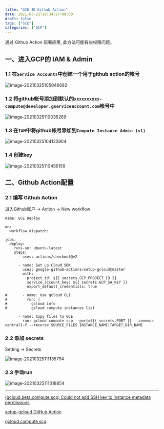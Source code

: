 ```yaml
---
title: "GCE 和 Github Action"
date: 2021-03-21T10:34:27+08:00
draft: false
tags: ["GCE"]
categories: ["GCP"]
---
```


通过 Github Action 部署应用, 此方法可能有些权限问题。

## 一、进入GCP的 IAM & Admin

### 1.1 在`Service Accounts`中创建一个用于github action的帐号

![image-20210325105046682](https://i.imgur.com/ChfuppX.png)

### 1.2 将github帐号添加到默认的`xxxxxxxxxx-compute@developer.gserviceaccount.com`帐号中

![image-20210325110039269](https://i.imgur.com/Xzimap8.png)

### 1.3 在`IAM`中将github帐号添加到`Compute Instance Admin (v1)`

![image-20210325104123904](https://i.imgur.com/cFA9cGQ.png)

### 1.4 创建key

![image-20210325110459156](https://i.imgur.com/6Cs4qIe.png)



## 二、Github Action配置

### 2.1 编写 Github Action

进入Github账户 -> Action -> New workflow 

```yam
name: GCE Deploy

on:
  workflow_dispatch:

jobs:
  deploy:
    runs-on: ubuntu-latest    
    steps:
      - uses: actions/checkout@v2
      
      - name: Set up Cloud SDK
        uses: google-github-actions/setup-gcloud@master
        with:
          project_id: ${{ secrets.GCP_PROJECT_ID }}
          service_account_key: ${{ secrets.GCP_SA_KEY }}
          export_default_credentials: true

#       - name: Use gcloud CLI
#         run: |
#           gcloud info
#           gcloud compute instances list

      - name: Copy files to GCE
        run: gcloud compute scp --port=${{ secrets.PORT }} --zone=us-central1-f --recurse SOURCE_FILES INSTANCE_NAME:TARGET_DIR_NAME
```



### 2.2 添加 secrets

Setting -> Secrets 

![image-20210325111135794](https://i.imgur.com/mx8o1BM.png)

### 2.3 手动run

![image-20210325111318854](https://i.imgur.com/8godmO0.png)

---

[(gcloud.beta.compute.scp) Could not add SSH key to instance metadata permissions](https://stackoverflow.com/questions/56049804/gcloud-beta-compute-scp-could-not-add-ssh-key-to-instance-metadata-permissions)

[setup-gcloud GitHub Action](https://github.com/google-github-actions/setup-gcloud)

[gcloud compute scp](https://cloud.google.com/sdk/gcloud/reference/compute/scp)